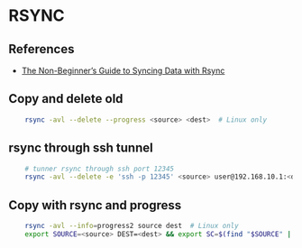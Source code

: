 # RSYNC
## References
* [The Non-Beginner’s Guide to Syncing Data with Rsync][gtsd]

## Copy and delete old

```bash
    rsync -avl --delete --progress <source> <dest>  # Linux only
```

## rsync through ssh tunnel

```bash
    # tunner rsync through ssh port 12345
    rsync -avl --delete -e 'ssh -p 12345' <source> user@192.168.10.1:<dest>
```

## Copy with rsync and progress

```bash
    rsync -avl --info=progress2 source dest  # Linux only
    export SOURCE=<source> DEST=<dest> && export SC=$(find "$SOURCE" | wc -l) rsy&& rsync -vrltd  --stats --human-readable "$SOURCE" "$DEST" | pv -lep -s $SC > /dev/null
```


[gtsd]: http://www.howtogeek.com/175008/the-non-beginners-guide-to-syncing-data-with-rsync/
